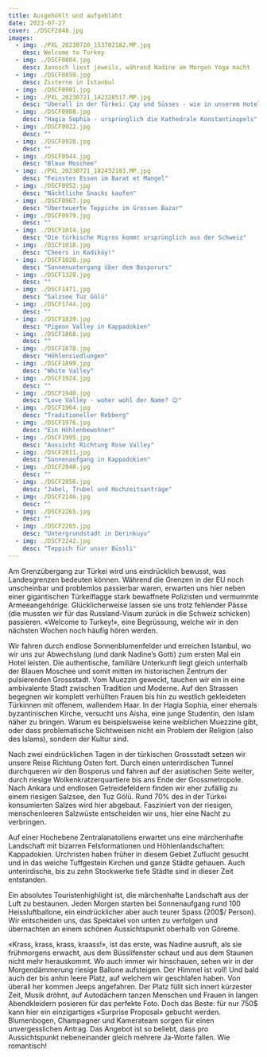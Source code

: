 ```yaml
---
title: Ausgehöhlt und aufgebläht
date: 2023-07-27
cover: ./DSCF2048.jpg
images:
  - img: ./PXL_20230720_153702182.MP.jpg
    desc: Welcome to Turkey
  - img: ./DSCF0804.jpg
    desc: Janosch liest jeweils, während Nadine am Morgen Yoga macht
  - img: ./DSCF0859.jpg
    desc: Zisterne in Istanbul
  - img: ./DSCF0901.jpg
  - img: ./PXL_20230721_142328517.MP.jpg
    desc: "Überall in der Türkei: Çay und Süsses - wie in unserem Hotel"
  - img: ./DSCF0908.jpg
    desc: "Hagia Sophia - ursprünglich die Kathedrale Konstantinopels"
  - img: ./DSCF0922.jpg
    desc: ""
  - img: ./DSCF0928.jpg
    desc: ""
  - img: ./DSCF0944.jpg
    desc: "Blaue Moschee"
  - img: ./PXL_20230721_182432183.MP.jpg
    desc: "Feinstes Essen im Barat et Mangel"
  - img: ./DSCF0952.jpg
    desc: "Nächtliche Snacks kaufen"
  - img: ./DSCF0967.jpg
    desc: "Überteuerte Teppiche im Grossen Bazar"
  - img: ./DSCF0979.jpg
    desc: ""
  - img: ./DSCF1014.jpg
    desc: "Die türkische Migros kommt ursprünglich aus der Schweiz"
  - img: ./DSCF1018.jpg
    desc: "Cheers in Kadiköy!"
  - img: ./DSCF1020.jpg
    desc: "Sonnenuntergang über dem Bosporurs"
  - img: ./DSCF1328.jpg
    desc: ""
  - img: ./DSCF1471.jpg
    desc: "Salzsee Tuz Gölü"
  - img: ./DSCF1744.jpg
    desc: ""
  - img: ./DSCF1839.jpg
    desc: "Pigeon Valley in Kappadokien"
  - img: ./DSCF1868.jpg
    desc: ""
  - img: ./DSCF1878.jpg
    desc: "Höhlensiedlungen"
  - img: ./DSCF1899.jpg
    desc: "White Valley"
  - img: ./DSCF1924.jpg
    desc: ""
  - img: ./DSCF1940.jpg
    desc: "Love Valley - woher wohl der Name? 😉"
  - img: ./DSCF1964.jpg
    desc: "Traditioneller Rebberg"
  - img: ./DSCF1976.jpg
    desc: "Ein Höhlenbewohner"
  - img: ./DSCF1995.jpg
    desc: "Aussicht Richtung Rose Valley"
  - img: ./DSCF2011.jpg
    desc: "Sonnenaufgang in Kappadokien"
  - img: ./DSCF2048.jpg
    desc: ""
  - img: ./DSCF2056.jpg
    desc: "Jubel, Trubel und Hochzeitsanträge"
  - img: ./DSCF2146.jpg
    desc: ""
  - img: ./DSCF2265.jpg
    desc: ""
  - img: ./DSCF2205.jpg
    desc: "Untergrundstadt in Derinkuyu"
  - img: ./DSCF2242.jpg
    desc: "Teppich für unser Büssli"
---
```

Am Grenzübergang zur Türkei wird uns eindrücklich bewusst, was Landesgrenzen bedeuten können. Während die Grenzen in der EU noch unscheinbar und problemlos passierbar waren, erwarten uns hier neben einer gigantischen Türkeiflagge stark bewaffnete Polizisten und vermummte Armeeangehörige. Glücklicherweise lassen sie uns trotz fehlender Pässe (die mussten wir für das Russland-Visum zurück in die Schweiz schicken) passieren. «Welcome to Turkey!», eine Begrüssung, welche wir in den nächsten Wochen noch häufig hören werden.

Wir fahren durch endlose Sonnenblumenfelder und erreichen Istanbul, wo wir uns zur Abwechslung (und dank Nadine’s Gotti) zum ersten Mal ein Hotel leisten. Die authentische, familiäre Unterkunft liegt gleich unterhalb der Blauen Moschee und somit mitten im historischen Zentrum der pulsierenden Grossstadt. Vom Muezzin geweckt, tauchen wir ein in eine ambivalente Stadt zwischen Tradition und Moderne. Auf den Strassen begegnen wir komplett verhüllten Frauen bis hin zu westlich gekleideten Türkinnen mit offenem, wallendem Haar. In der Hagia Sophia, einer ehemals byzantinischen Kirche, versucht uns Aisha, eine junge Studentin, den Islam näher zu bringen. Warum es beispielsweise keine weiblichen Muezzine gibt, oder dass problematische Sichtweisen nicht ein Problem der Religion (also des Islams), sondern der Kultur sind.

Nach zwei eindrücklichen Tagen in der türkischen Grossstadt setzen wir unsere Reise Richtung Osten fort. Durch einen unterirdischen Tunnel durchqueren wir den Bosporus und fahren auf der asiatischen Seite weiter, durch riesige Wolkenkratzerquartiere bis ans Ende der Grossmetropole. Nach Ankara und endlosen Getreidefeldern finden wir eher zufällig zu einem riesigen Salzsee, den Tuz Gölü. Rund 70% des in der Türkei konsumierten Salzes wird hier abgebaut. Fasziniert von der riesigen, menschenleeren Salzwüste entscheiden wir uns, hier eine Nacht zu verbringen.

Auf einer Hochebene Zentralanatoliens erwartet uns eine märchenhafte Landschaft mit bizarren Felsformationen und Höhlenlandschaften: Kappadokien. Urchristen haben früher in diesem Gebiet Zuflucht gesucht und in das weiche Tuffgestein Kirchen und ganze Städte gehauen. Auch unterirdische, bis zu zehn Stockwerke tiefe Städte sind in dieser Zeit entstanden.

Ein absolutes Touristenhighlight ist, die märchenhafte Landschaft aus der Luft zu bestaunen. Jeden Morgen starten bei Sonnenaufgang rund 100 Heissluftballone, ein eindrücklicher aber auch teurer Spass (200$/ Person). Wir entscheiden uns, das Spektakel von unten zu verfolgen und übernachten an einem schönen Aussichtspunkt oberhalb von Göreme.

«Krass, krass, krass, kraass!», ist das erste, was Nadine ausruft, als sie frühmorgens erwacht, aus dem Büsslifenster schaut und aus dem Staunen nicht mehr herauskommt. Wo auch immer wir hinschauen, sehen wir in der Morgendämmerung riesige Ballone aufsteigen. Der Himmel ist voll! Und bald auch der bis anhin leere Platz, auf welchem wir geschlafen haben. Von überall her kommen Jeeps angefahren. Der Platz füllt sich innert kürzester Zeit, Musik dröhnt, auf Autodächern tanzen Menschen und Frauen in langen Abendkleidern posieren für das perfekte Foto. Doch das Beste: für nur 750$ kann hier ein einzigartiges «Surprise Proposal» gebucht werden. Blumenbogen, Champagner und Kamerateam sorgen für einen unvergesslichen Antrag. Das Angebot ist so beliebt, dass pro Aussichtspunkt nebeneinander gleich mehrere Ja-Worte fallen. Wie romantisch!
